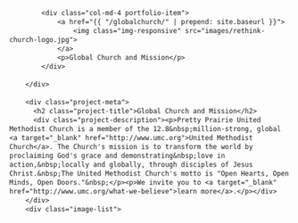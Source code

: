             <div class="col-md-4 portfolio-item">
                <a href="{{ "/globalchurch/" | prepend: site.baseurl }}">
                    <img class="img-responsive" src="images/rethink-church-logo.jpg">
                </a>
                <p>Global Church and Mission</p>
            </div>

        </div>
        
        <div class="project-meta">
          <h2 class="project-title">Global Church and Mission</h2>
          <div class="project-description"><p>Pretty Prairie United Methodist Church is a member of the 12.8&nbsp;million-strong, global <a target="_blank" href="http://www.umc.org">United Methodist Church</a>. The Church's mission is to transform the world by proclaiming God's grace and demonstrating&nbsp;love in action,&nbsp;locally and globally, through disciples of Jesus Christ.&nbsp;The United Methodist Church's motto is "Open Hearts, Open Minds, Open Doors."&nbsp;</p><p>We invite you to <a target="_blank" href="http://www.umc.org/what-we-believe">learn more</a>.</p></div>
        </div>
        <div class="image-list">
